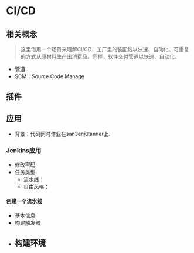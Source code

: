 # CI/CD 

## 相关概念
> 这里借用一个场景来理解CI/CD，工厂里的装配线以快速、自动化、可重复的方式从原材料生产出消费品。同样，软件交付管道以快速、自动化、

- 管道： 
- SCM：Source Code Manage


## 插件


## 应用
- 背景：代码同时作业在san3er和tanner上.

### Jenkins应用
- 修改密码
- 任务类型
    - 流水线：
    - 自由风格：


#### 创建一个流水线
- 基本信息
- 构建触发器
- 构建环境
    -  